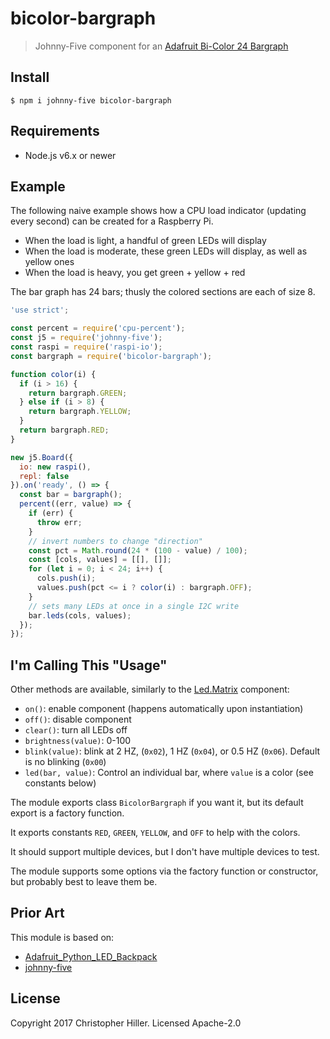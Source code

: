 # bicolor-bargraph

> Johnny-Five component for an [Adafruit Bi-Color 24 Bargraph](https://learn.adafruit.com/adafruit-led-backpack/bi-color-24-bargraph)

## Install

```shell
$ npm i johnny-five bicolor-bargraph
```

## Requirements

- Node.js v6.x or newer

## Example

The following naive example shows how a CPU load indicator (updating every second) can be created for a Raspberry Pi.

- When the load is light, a handful of green LEDs will display
- When the load is moderate, these green LEDs will display, as well as yellow ones
- When the load is heavy, you get green + yellow + red

The bar graph has 24 bars; thusly the colored sections are each of size 8.

```js
'use strict';

const percent = require('cpu-percent');
const j5 = require('johnny-five');
const raspi = require('raspi-io');
const bargraph = require('bicolor-bargraph');

function color(i) {
  if (i > 16) {
    return bargraph.GREEN;
  } else if (i > 8) {
    return bargraph.YELLOW;
  }
  return bargraph.RED;
}

new j5.Board({
  io: new raspi(),
  repl: false
}).on('ready', () => {
  const bar = bargraph();
  percent((err, value) => {
    if (err) {
      throw err;
    }
    // invert numbers to change "direction"
    const pct = Math.round(24 * (100 - value) / 100);
    const [cols, values] = [[], []];
    for (let i = 0; i < 24; i++) {
      cols.push(i); 
      values.push(pct <= i ? color(i) : bargraph.OFF);
    }
    // sets many LEDs at once in a single I2C write
    bar.leds(cols, values);
  });
});
```

## I'm Calling This "Usage"

Other methods are available, similarly to the [Led.Matrix](http://johnny-five.io/api/led.matrix/) component:

- `on()`: enable component (happens automatically upon instantiation)
- `off()`: disable component 
- `clear()`: turn all LEDs off
- `brightness(value)`: 0-100
- `blink(value)`: blink at 2 HZ, (`0x02`), 1 HZ (`0x04`), or 0.5 HZ (`0x06`).  Default is no blinking (`0x00`)
- `led(bar, value)`: Control an individual bar, where `value` is a color (see constants below) 

The module exports class `BicolorBargraph` if you want it, but its default export is a factory function.

It exports constants `RED`, `GREEN`, `YELLOW`, and `OFF` to help with the colors.

It should support multiple devices, but I don't have multiple devices to test.

The module supports some options via the factory function or constructor, but probably best to leave them be.

## Prior Art

This module is based on:

- [Adafruit_Python_LED_Backpack](https://github.com/adafruit/Adafruit_Python_LED_Backpack)
- [johnny-five](https://github.com/rwaldron/johnny-five)

## License

Copyright 2017 Christopher Hiller.  Licensed Apache-2.0
